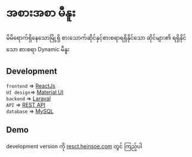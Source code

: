 # အစားအစာ မီနူး
မိမိရောက်ရှိနေသောမြို့ရှိ စားသောက်ဆိုင်နှင့်စားစရာရရှိနိုင်သော ဆိုင်များ၏ ရရှိနိုင်သော စားစရာ Dynamic မီနူး

## Development
`frontend` => [ReactJs](https://reactjs.org) \
`UI design`=> [Material UI](https://mui.com) \
`backend` => [Laraval](https://laravel.com) \
`API` => [REST API](https://restfulapi.net) \
`database` => [MySQL](https://www.mysql.com)
 

## Demo
development version ကို [resct.heinsoe.com](https://react.heinsoe.com) တွင် ကြည့်ပါ
